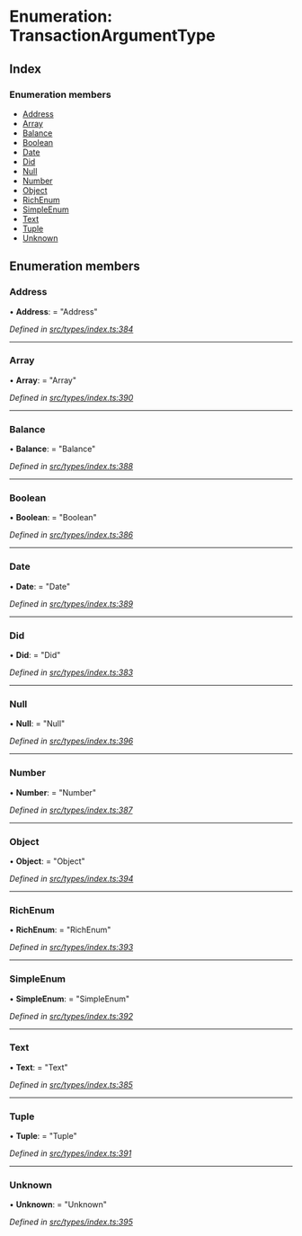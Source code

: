 # Enumeration: TransactionArgumentType

## Index

### Enumeration members

* [Address](_src_types_index_.transactionargumenttype.md#address)
* [Array](_src_types_index_.transactionargumenttype.md#array)
* [Balance](_src_types_index_.transactionargumenttype.md#balance)
* [Boolean](_src_types_index_.transactionargumenttype.md#boolean)
* [Date](_src_types_index_.transactionargumenttype.md#date)
* [Did](_src_types_index_.transactionargumenttype.md#did)
* [Null](_src_types_index_.transactionargumenttype.md#null)
* [Number](_src_types_index_.transactionargumenttype.md#number)
* [Object](_src_types_index_.transactionargumenttype.md#object)
* [RichEnum](_src_types_index_.transactionargumenttype.md#richenum)
* [SimpleEnum](_src_types_index_.transactionargumenttype.md#simpleenum)
* [Text](_src_types_index_.transactionargumenttype.md#text)
* [Tuple](_src_types_index_.transactionargumenttype.md#tuple)
* [Unknown](_src_types_index_.transactionargumenttype.md#unknown)

## Enumeration members

###  Address

• **Address**: = "Address"

*Defined in [src/types/index.ts:384](https://github.com/PolymathNetwork/polymesh-sdk/blob/2aa4a44/src/types/index.ts#L384)*

___

###  Array

• **Array**: = "Array"

*Defined in [src/types/index.ts:390](https://github.com/PolymathNetwork/polymesh-sdk/blob/2aa4a44/src/types/index.ts#L390)*

___

###  Balance

• **Balance**: = "Balance"

*Defined in [src/types/index.ts:388](https://github.com/PolymathNetwork/polymesh-sdk/blob/2aa4a44/src/types/index.ts#L388)*

___

###  Boolean

• **Boolean**: = "Boolean"

*Defined in [src/types/index.ts:386](https://github.com/PolymathNetwork/polymesh-sdk/blob/2aa4a44/src/types/index.ts#L386)*

___

###  Date

• **Date**: = "Date"

*Defined in [src/types/index.ts:389](https://github.com/PolymathNetwork/polymesh-sdk/blob/2aa4a44/src/types/index.ts#L389)*

___

###  Did

• **Did**: = "Did"

*Defined in [src/types/index.ts:383](https://github.com/PolymathNetwork/polymesh-sdk/blob/2aa4a44/src/types/index.ts#L383)*

___

###  Null

• **Null**: = "Null"

*Defined in [src/types/index.ts:396](https://github.com/PolymathNetwork/polymesh-sdk/blob/2aa4a44/src/types/index.ts#L396)*

___

###  Number

• **Number**: = "Number"

*Defined in [src/types/index.ts:387](https://github.com/PolymathNetwork/polymesh-sdk/blob/2aa4a44/src/types/index.ts#L387)*

___

###  Object

• **Object**: = "Object"

*Defined in [src/types/index.ts:394](https://github.com/PolymathNetwork/polymesh-sdk/blob/2aa4a44/src/types/index.ts#L394)*

___

###  RichEnum

• **RichEnum**: = "RichEnum"

*Defined in [src/types/index.ts:393](https://github.com/PolymathNetwork/polymesh-sdk/blob/2aa4a44/src/types/index.ts#L393)*

___

###  SimpleEnum

• **SimpleEnum**: = "SimpleEnum"

*Defined in [src/types/index.ts:392](https://github.com/PolymathNetwork/polymesh-sdk/blob/2aa4a44/src/types/index.ts#L392)*

___

###  Text

• **Text**: = "Text"

*Defined in [src/types/index.ts:385](https://github.com/PolymathNetwork/polymesh-sdk/blob/2aa4a44/src/types/index.ts#L385)*

___

###  Tuple

• **Tuple**: = "Tuple"

*Defined in [src/types/index.ts:391](https://github.com/PolymathNetwork/polymesh-sdk/blob/2aa4a44/src/types/index.ts#L391)*

___

###  Unknown

• **Unknown**: = "Unknown"

*Defined in [src/types/index.ts:395](https://github.com/PolymathNetwork/polymesh-sdk/blob/2aa4a44/src/types/index.ts#L395)*
